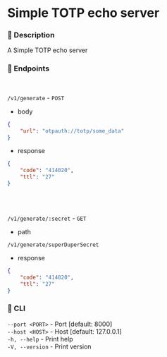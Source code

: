 # Simple TOTP echo server

### 🔵 Description

A Simple TOTP echo server <br>

### 🔵 Endpoints 
<br>

`/v1/generate` - `POST`

- body
```json
{
    "url": "otpauth://totp/some_data"
}
```
- response
```json
{
    "code": "414020",
    "ttl": "27"
}
```
<br><br>

`/v1/generate/:secret` - `GET`

- path
```textt
/v1/generate/superDuperSecret
```

- response
```json
{
    "code": "414020",
    "ttl": "27"
}
```

### 🔵 CLI

`--port <PORT>` -  Port [default: 8000] <br>
`--host <HOST>` -  Host [default: 127.0.0.1] <br>
`-h, --help` - Print help <br>
`-V, --version` - Print version <br>
